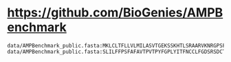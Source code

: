 # https://github.com/BioGenies/AMPBenchmark

```console
data/AMPBenchmark_public.fasta:MKLCLTFLLVLMILASVTGEKSSKHTLSRAARVKNRGPSFCKADEKPCKYHADCCNCCLGGICKPSTSWIGCSTNVFLT
data/AMPBenchmark_public.fasta:SLILFFPSFAFAVTPVTPYFGPLYITFNCCLFGDSRSDCTKVQSPM

```
